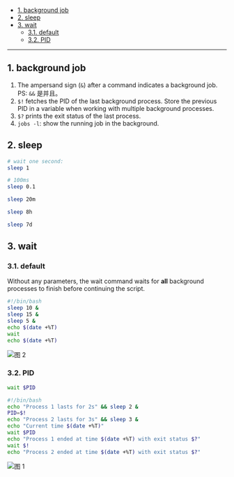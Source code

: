 - [1. background job](#1-background-job)
- [2. sleep](#2-sleep)
- [3. wait](#3-wait)
  - [3.1. default](#31-default)
  - [3.2. PID](#32-pid)


---

## 1. background job

1. The ampersand sign (`&`) after a command indicates a background job.
   PS: `&&` 是并且。
2. `$!` fetches the PID of the last background process. Store the previous PID in a variable when working with multiple background processes.
3. `$?` prints the exit status of the last process.
4. `jobs -l`: show the running job in the background.


## 2. sleep

```bash
# wait one second:
sleep 1

# 100ms
sleep 0.1

sleep 20m

sleep 8h

sleep 7d
```

## 3. wait

### 3.1. default

Without any parameters, the wait command waits for **all** background processes to finish before continuing the script.

```bash
#!/bin/bash
sleep 10 &
sleep 15 &
sleep 5 &
echo $(date +%T)
wait
echo $(date +%T)
```
![图 2](https://cdn.jsdelivr.net/gh/sword4869/pic1@main/images/202406231918193.png)  

### 3.2. PID

```bash
wait $PID
```

```bash
#!/bin/bash
echo "Process 1 lasts for 2s" && sleep 2 &
PID=$!
echo "Process 2 lasts for 3s" && sleep 3 &
echo "Current time $(date +%T)"
wait $PID
echo "Process 1 ended at time $(date +%T) with exit status $?"
wait $!
echo "Process 2 ended at time $(date +%T) with exit status $?"
```

![图 1](https://cdn.jsdelivr.net/gh/sword4869/pic1@main/images/202406231918194.png)  
